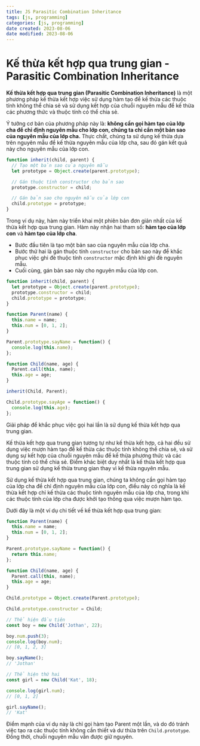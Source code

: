 ```yaml
---
title: JS Parasitic Combination Inheritance
tags: [js, programming]
categories: [js, programming]
date created: 2023-08-06
date modified: 2023-08-06
---
```


# Kế thừa kết hợp qua trung gian - Parasitic Combination Inheritance

**Kế thừa kết hợp qua trung gian (Parasitic Combination Inheritance)** là một phương pháp kế thừa kết hợp việc sử dụng hàm tạo để kế thừa các thuộc tính không thể chia sẻ và sử dụng kết hợp của chuỗi nguyên mẫu để kế thừa các phương thức và thuộc tính có thể chia sẻ.

Ý tưởng cơ bản của phương pháp này là: **không cần gọi hàm tạo của lớp cha để chỉ định nguyên mẫu cho lớp con, chúng ta chỉ cần một bản sao của nguyên mẫu của lớp cha.** Thực chất, chúng ta sử dụng kế thừa dựa trên nguyên mẫu để kế thừa nguyên mẫu của lớp cha, sau đó gán kết quả này cho nguyên mẫu của lớp con.

```js
function inherit(child, parent) {
  // Tạo một bản sao của nguyên mẫu
  let prototype = Object.create(parent.prototype);

  // Gán thuộc tính constructor cho bản sao
  prototype.constructor = child;

  // Gán bản sao cho nguyên mẫu của lớp con
  child.prototype = prototype;
}
```

Trong ví dụ này, hàm này triển khai một phiên bản đơn giản nhất của kế thừa kết hợp qua trung gian. Hàm này nhận hai tham số: **hàm tạo của lớp con** và **hàm tạo của lớp cha**.

- Bước đầu tiên là tạo một bản sao của nguyên mẫu của lớp cha.
- Bước thứ hai là gán thuộc tính `constructor` cho bản sao này để khắc phục việc ghi đè thuộc tính `constructor` mặc định khi ghi đè nguyên mẫu.
- Cuối cùng, gán bản sao này cho nguyên mẫu của lớp con.

```js
function inherit(child, parent) {
  let prototype = Object.create(parent.prototype);
  prototype.constructor = child;
  child.prototype = prototype;
}

function Parent(name) {
  this.name = name;
  this.num = [0, 1, 2];
}

Parent.prototype.sayName = function() {
  console.log(this.name);
};

function Child(name, age) {
  Parent.call(this, name);
  this.age = age;
}

inherit(Child, Parent);

Child.prototype.sayAge = function() {
  console.log(this.age);
};
```

Giải pháp để khắc phục việc gọi hai lần là sử dụng kế thừa kết hợp qua trung gian.

Kế thừa kết hợp qua trung gian tương tự như kế thừa kết hợp, cả hai đều sử dụng việc mượn hàm tạo để kế thừa các thuộc tính không thể chia sẻ, và sử dụng sự kết hợp của chuỗi nguyên mẫu để kế thừa phương thức và các thuộc tính có thể chia sẻ. Điểm khác biệt duy nhất là kế thừa kết hợp qua trung gian sử dụng kế thừa trung gian thay vì kế thừa nguyên mẫu.

Sử dụng kế thừa kết hợp qua trung gian, chúng ta không cần gọi hàm tạo của lớp cha để chỉ định nguyên mẫu của lớp con, điều này có nghĩa là kế thừa kết hợp chỉ kế thừa các thuộc tính nguyên mẫu của lớp cha, trong khi các thuộc tính của lớp cha được khởi tạo thông qua việc mượn hàm tạo.

Dưới đây là một ví dụ chi tiết về kế thừa kết hợp qua trung gian:

```js
function Parent(name) {
  this.name = name;
  this.num = [0, 1, 2];
}

Parent.prototype.sayName = function() {
  return this.name;
};

function Child(name, age) {
  Parent.call(this, name);
  this.age = age;
}

Child.prototype = Object.create(Parent.prototype);

Child.prototype.constructor = Child;

// Thể hiện đầu tiên
const boy = new Child('Jothan', 22);

boy.num.push(3);
console.log(boy.num);
// [0, 1, 2, 3]

boy.sayName();
// 'Jothan'

// Thể hiện thứ hai
const girl = new Child('Kat', 18);

console.log(girl.num);
// [0, 1, 2]

girl.sayName();
// 'Kat'
```

Điểm mạnh của ví dụ này là chỉ gọi hàm tạo Parent một lần, và do đó tránh việc tạo ra các thuộc tính không cần thiết và dư thừa trên `Child.prototype`. Đồng thời, chuỗi nguyên mẫu vẫn được giữ nguyên.
